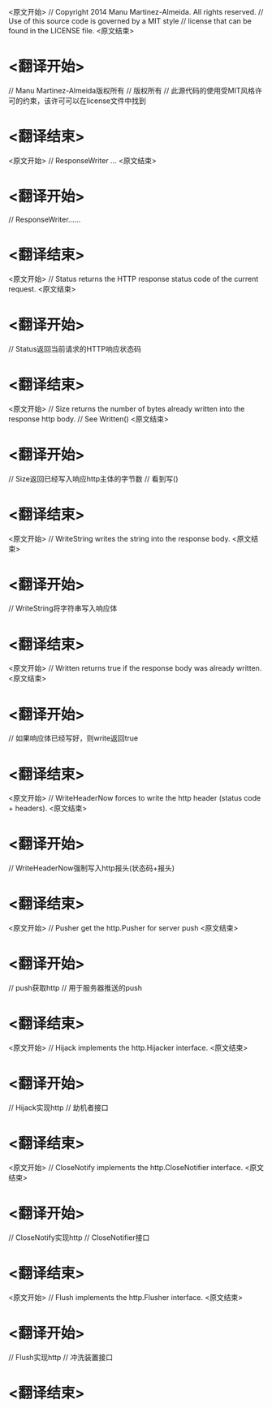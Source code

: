 
<原文开始>
// Copyright 2014 Manu Martinez-Almeida. All rights reserved.
// Use of this source code is governed by a MIT style
// license that can be found in the LICENSE file.
<原文结束>

# <翻译开始>
// Manu Martinez-Almeida版权所有
// 版权所有
// 此源代码的使用受MIT风格许可的约束，该许可可以在license文件中找到
# <翻译结束>


<原文开始>
// ResponseWriter ...
<原文结束>

# <翻译开始>
// ResponseWriter……
# <翻译结束>


<原文开始>
	// Status returns the HTTP response status code of the current request.
<原文结束>

# <翻译开始>
// Status返回当前请求的HTTP响应状态码
# <翻译结束>


<原文开始>
	// Size returns the number of bytes already written into the response http body.
	// See Written()
<原文结束>

# <翻译开始>
// Size返回已经写入响应http主体的字节数
// 看到写()
# <翻译结束>


<原文开始>
	// WriteString writes the string into the response body.
<原文结束>

# <翻译开始>
// WriteString将字符串写入响应体
# <翻译结束>


<原文开始>
	// Written returns true if the response body was already written.
<原文结束>

# <翻译开始>
// 如果响应体已经写好，则write返回true
# <翻译结束>


<原文开始>
	// WriteHeaderNow forces to write the http header (status code + headers).
<原文结束>

# <翻译开始>
// WriteHeaderNow强制写入http报头(状态码+报头)
# <翻译结束>


<原文开始>
	// Pusher get the http.Pusher for server push
<原文结束>

# <翻译开始>
// push获取http
// 用于服务器推送的push
# <翻译结束>


<原文开始>
// Hijack implements the http.Hijacker interface.
<原文结束>

# <翻译开始>
// Hijack实现http
// 劫机者接口
# <翻译结束>


<原文开始>
// CloseNotify implements the http.CloseNotifier interface.
<原文结束>

# <翻译开始>
// CloseNotify实现http
// CloseNotifier接口
# <翻译结束>


<原文开始>
// Flush implements the http.Flusher interface.
<原文结束>

# <翻译开始>
// Flush实现http
// 冲洗装置接口
# <翻译结束>

